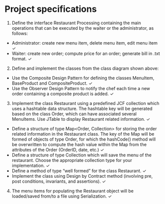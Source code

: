 # Project specifications

1. Define the interface Restaurant Processing containing the main operations that can be executed by the waiter or the administrator, as follows:
* Administrator: create new menu item, delete menu item, edit menu item ✓
* Waiter: create new order; compute price for an order; generate bill in .txt format. ✓

2. Define and implement the classes from the class diagram shown above:
* Use the Composite Design Pattern for defining the classes MenuItem, BaseProduct and CompositeProduct. ✓
* Use the Observer Design Pattern to notify the chef each time a new order containing a composite product is added. ✓

3. Implement the class Restaurant using a predefined JCF collection which uses a hashtable data structure. The hashtable key will be generated based on the class Order, which can have associated several MenuItems. Use JTable to display Restaurant related information. ✓
* Define a structure of type Map<Order, Collection> for storing the order related information in the Restaurant class. The key of the Map will be formed of objects of type Order, for which the hashCode() method will be overwritten to compute the hash value within the Map from the attributes of the Order (OrderID, date, etc.) ✓
* Define a structure of type Collection which will save the menu of the restaurant. Choose the appropriate collection type for your implementation. ✓
* Define a method of type “well formed” for the class Restaurant. ✓
* Implement the class using Design by Contract method (involving pre, post conditions, invariants, and assertions). ✓
4. The menu items for populating the Restaurant object will be loaded/saved from/to a file using Serialization. ✓

